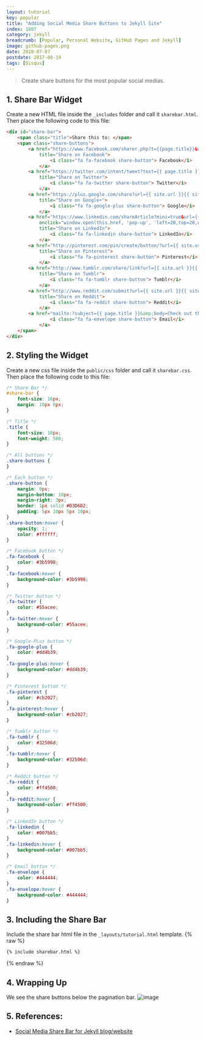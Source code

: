```yaml
---
layout: tutorial
key: popular
title: "Adding Social Media Share Buttons to Jekyll Site"
index: 1607
category: jekyll
breadcrumb: [Popular, Personal Website, GitHub Pages and Jekyll]
image: github-pages.png
date: 2018-07-07
postdate: 2017-08-19
tags: [Disqus]
---
```


> Create share buttons for the most popular social medias.

## 1. Share Bar Widget
Create a new HTML file inside the `_includes` folder and call it `sharebar.html`. Then place the following code to this file:
```html
<div id="share-bar">
    <span class="title">Share this to: </span>
    <span class="share-buttons">
        <a href="https://www.facebook.com/sharer.php?t={{page.title}}&u={{ site.url }}{{ site.baseurl }}{{ page.url }}" onclick="window.open(this.href, 'pop-up', 'left=20,top=20,width=500,height=500,toolbar=1,resizable=0'); return false;"
            title="Share on Facebook">
                <i class="fa fa-facebook share-button"> Facebook</i>
            </a>
        <a href="https://twitter.com/intent/tweet?text={{ page.title }}&url={{ site.url }}{{ site.baseurl }}{{ page.url }}" onclick="window.open(this.href, 'pop-up', 'left=20,top=20,width=500,height=500,toolbar=1,resizable=0'); return false;"
            title="Share on Twitter">
                <i class="fa fa-twitter share-button"> Twitter</i>
            </a>
        <a href="https://plus.google.com/share?url={{ site.url }}{{ site.baseurl }}{{ page.url }}" onclick="window.open(this.href, 'pop-up', 'left=20,top=20,width=500,height=500,toolbar=1,resizable=0'); return false;"
            title="Share on Google+">
                <i class="fa fa-google-plus share-button"> Google</i>
            </a>
        <a href="https://www.linkedin.com/shareArticle?mini=true&url={{ site.url }}{{ site.baseurl }}{{ page.url }}&title={{ page.title }}&summary={{ page.description }}&source={{ site.title }}"
            onclick="window.open(this.href, 'pop-up', 'left=20,top=20,width=500,height=500,toolbar=1,resizable=0'); return false;"
            title="Share on LinkedIn">
                <i class="fa fa-linkedin share-button"> LinkedIn</i>
            </a>
        <a href="http://pinterest.com/pin/create/button/?url={{ site.url }}{{ site.baseurl }}{{ page.url }}" onclick="window.open(this.href, 'pop-up', 'left=20,top=20,width=900,height=500,toolbar=1,resizable=0'); return false;"
            title="Share on Pinterest">
                <i class="fa fa-pinterest share-button"> Pinterest</i>
            </a>
        <a href="http://www.tumblr.com/share/link?url={{ site.url }}{{ site.baseurl }}{{ page.url }}" onclick="window.open(this.href, 'pop-up', 'left=20,top=20,width=900,height=500,toolbar=1,resizable=0'); return false;"
            title="Share on Tumblr">
                <i class="fa fa-tumblr share-button"> Tumblr</i>
            </a>
        <a href="http://www.reddit.com/submit?url={{ site.url }}{{ site.baseurl }}{{ page.url }}" onclick="window.open(this.href, 'pop-up', 'left=20,top=20,width=900,height=500,toolbar=1,resizable=0'); return false;"
            title="Share on Reddit">
                <i class="fa fa-reddit share-button"> Reddit</i>
            </a>
        <a href="mailto:?subject={{ page.title }}&amp;body=Check out this site {{ site.url }}{{ site.baseurl }}{{ page.url }}" title="Share via Email">
                <i class="fa fa-envelope share-button"> Email</i>
            </a>
    </span>
</div>
```

## 2. Styling the Widget
Create a new css file inside the `public/css` folder and call it `sharebar.css`. Then place the following code to this file:
```css
/* Share Bar */
#share-bar {
    font-size: 16px;
	margin: 10px 0px;
}

/* Title */
.title {
	font-size: 18px;
    font-weight: 500;
}

/* All buttons */
.share-buttons {
}

/* Each button */
.share-button {
    margin: 0px;
    margin-bottom: 10px;
    margin-right: 3px;
    border: 1px solid #D3D6D2;
    padding: 5px 10px 5px 10px;
}
.share-button:hover {
    opacity: 1;
    color: #ffffff;
}

/* Facebook button */
.fa-facebook {
    color: #3b5998;
}
.fa-facebook:hover {
    background-color: #3b5998;
}

/* Twitter button */
.fa-twitter {
    color: #55acee;
}
.fa-twitter:hover {
    background-color: #55acee;
}

/* Google-PLus button */
.fa-google-plus {
    color: #dd4b39;
}
.fa-google-plus:hover {
    background-color: #dd4b39;
}

/* Pinterest button */
.fa-pinterest {
    color: #cb2027;
}
.fa-pinterest:hover {
    background-color: #cb2027;
}

/* Tumblr button */
.fa-tumblr {
    color: #32506d;
}
.fa-tumblr:hover {
    background-color: #32506d;
}

/* Reddit button */
.fa-reddit {
    color: #ff4500;
}
.fa-reddit:hover {
    background-color: #ff4500;
}

/* LinkedIn button */
.fa-linkedin {
    color: #007bb5;
}
.fa-linkedin:hover {
    background-color: #007bb5;
}

/* Email button */
.fa-envelope {
    color: #444444;
}
.fa-envelope:hover {
    background-color: #444444;
}
```

## 3. Including the Share Bar
Include the share bar html file in the `_layouts/tutorial.html` template.
{% raw %}
```raw
{% include sharebar.html %}
```
{% endraw %}

## 4. Wrapping Up
We see the share buttons below the pagination bar.
![image](/public/images/githubpages/907/sharelinks.png)

## 5. References:
* [Social Media Share Bar for Jekyll blog/website](https://mycyberuniverse.com/web/social-media-share-bar-jekyll-blog-website.html)
